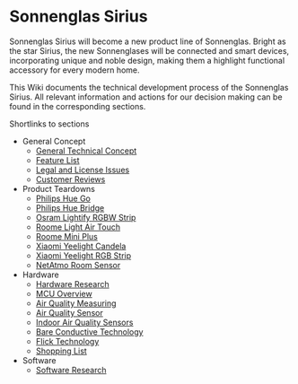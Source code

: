 # Sonnenglas Sirius

Sonnenglas Sirius will become a new product line of Sonnenglas.
Bright as the star Sirius, the new Sonnenglases will be connected and smart devices, incorporating unique and noble design, making them a highlight functional accessory for every modern home.

This Wiki documents the technical development process of the Sonnenglas Sirius. All relevant information and actions for our decision making can be found in the corresponding sections. 

Shortlinks to sections

- General Concept
    - [General Technical Concept](https://github.com/sebastn/Sonnenglas/tree/master/General/Conceptional_Research.md)
    - [Feature List](https://github.com/sebastn/Sonnenglas/tree/master/General/Feature_List)
    - [Legal and License Issues](https://github.com/sebastn/Sonnenglas/tree/master/General/License_and_Legal_Issues)
    - [Customer Reviews](https://github.com/sebastn/Sonnenglas/tree/master/General/Customer_Reviews)
- Product Teardowns
    - [Philips Hue Go](Teardown/Philips_Hue_Go) 
    - [Philips Hue Bridge](Teardown/Philips_Hue_Bridge)
    - [Osram Lightify RGBW Strip](Teardown/Osram_Lightify)
    - [Roome Light Air Touch](Teardown/Roome_Light_Air_Touch)
    - [Roome Mini Plus](Teardown/Roome_Mini_Plus)
    - [Xiaomi Yeelight Candela](Teardown/Yeelight_Candela)
    - [Xiaomi Yeelight RGB Strip](Teardown/Yeelight_Light_Strip)
     - [NetAtmo Room Sensor](Teardown/NetAtmo)
- Hardware
    - [Hardware Research](Hardware/Hardware_Research)
    - [MCU Overview](Hardware/MCU_Overview)
    - [Air Quality Measuring](Hardware/Air_Quality_Measuring)
    - [Air Quality Sensor](Hardware/Air_Quality_Sensor)
    - [Indoor Air Quality Sensors](Hardware/Indoor_Air_Quality_Sensors)
    - [Bare Conductive Technology](Hardware/Bare_Conductive)
    - [Flick Technology](Hardware/Flick)
    - [Shopping List](Hardware/Shopping_List)
- Software
    - [Software Research](Software/Software_Research)